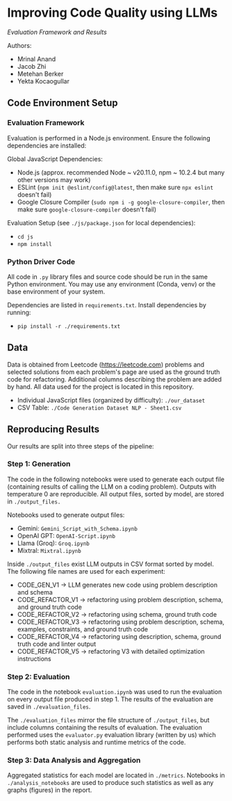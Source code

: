 # Improving Code Quality using LLMs
*Evaluation Framework and Results*

Authors:

* Mrinal Anand
* Jacob Zhi
* Metehan Berker
* Yekta Kocaogullar


## Code Environment Setup

### Evaluation Framework

Evaluation is performed in a Node.js environment. Ensure the following dependencies are installed:

Global JavaScript Dependencies:
* Node.js (approx. recommended Node ~ v20.11.0, npm ~ 10.2.4 but many other versions may work)
* ESLint (`npm init @eslint/config@latest`, then make sure `npx eslint` doesn't fail)
* Google Closure Compiler (`sudo npm i -g google-closure-compiler`, then make sure `google-closure-compiler` doesn't 
fail)

Evaluation Setup (see `./js/package.json` for local dependencies):
* `cd js`
* `npm install`

### Python Driver Code

All code in `.py` library files and source code should be run in the same Python environment. You may use any 
environment (Conda, venv) or the base environment of your system.

Dependencies are listed in `requirements.txt`. Install dependencies by running:
* `pip install -r ./requirements.txt`

## Data

Data is obtained from Leetcode (https://leetcode.com) problems and selected solutions from each problem's page are used 
as the ground truth code for refactoring.  Additional columns describing the problem are added 
by hand. All data used for the project is located in this repository.

* Individual JavaScript files (organized by difficulty): `./our_dataset`
* CSV Table: `./Code Generation Dataset NLP - Sheet1.csv`

## Reproducing Results

Our results are split into three steps of the pipeline:

### Step 1: Generation

The code in the following notebooks were used to generate each output file (containing results of calling the LLM on a 
coding problem). Outputs with temperature 0 are reproducible. 
All output files, sorted by model, are stored in `./output_files.`

Notebooks used to generate output files:
* Gemini: `Gemini_Script_with_Schema.ipynb`
* OpenAI GPT: `OpenAI-Script.ipynb`
* Llama (Groq): `Groq.ipynb`
* Mixtral: `Mixtral.ipynb`

Inside `./output_files` exist LLM outputs in CSV format sorted by model. The following file names are used for each experiment:
* CODE_GEN_V1 -> LLM generates new code using problem description and schema
* CODE_REFACTOR_V1 -> refactoring using problem description, schema, and ground truth code
* CODE_REFACTOR_V2 -> refactoring using schema, ground truth code
* CODE_REFACTOR_V3 -> refactoring using problem description, schema, examples, constraints, and ground truth code
* CODE_REFACTOR_V4 -> refactoring using description, schema, ground truth code and linter output
* CODE_REFACTOR_V5 -> refactoring V3 with detailed optimization instructions

### Step 2: Evaluation

The code in the notebook `evaluation.ipynb` was used to run the evaluation on every output file produced in step 1. The 
results of the evaluation are saved in `./evaluation_files`.

The `./evaluation_files` mirror the file structure of `./output_files`, but include columns containing the results of 
evaluation. The evaluation performed uses the `evaluator.py` evaluation library (written by us) which performs both 
static analysis and runtime metrics of the code.

### Step 3: Data Analysis and Aggregation

Aggregated statistics for each model are located in `./metrics`. Notebooks in `./analysis_notebooks` are used to produce 
such statistics as well as any graphs (figures) in the report.

